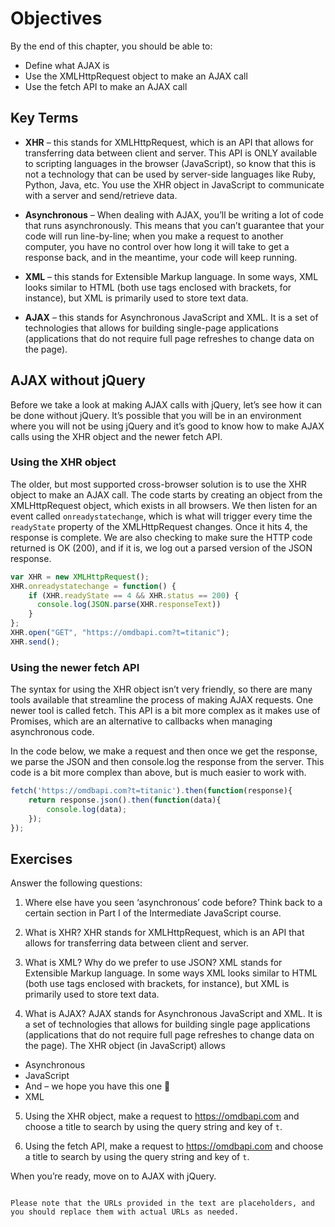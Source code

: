 # Objectives

By the end of this chapter, you should be able to:

- Define what AJAX is
- Use the XMLHttpRequest object to make an AJAX call
- Use the fetch API to make an AJAX call

## Key Terms

- **XHR** – this stands for XMLHttpRequest, which is an API that allows for transferring data between client and server. This API is ONLY available to scripting languages in the browser (JavaScript), so know that this is not a technology that can be used by server-side languages like Ruby, Python, Java, etc. You use the XHR object in JavaScript to communicate with a server and send/retrieve data.

- **Asynchronous** – When dealing with AJAX, you’ll be writing a lot of code that runs asynchronously. This means that you can’t guarantee that your code will run line-by-line; when you make a request to another computer, you have no control over how long it will take to get a response back, and in the meantime, your code will keep running.

- **XML** – this stands for Extensible Markup language. In some ways, XML looks similar to HTML (both use tags enclosed with brackets, for instance), but XML is primarily used to store text data.

- **AJAX** – this stands for Asynchronous JavaScript and XML. It is a set of technologies that allows for building single-page applications (applications that do not require full page refreshes to change data on the page).

## AJAX without jQuery

Before we take a look at making AJAX calls with jQuery, let’s see how it can be done without jQuery. It’s possible that you will be in an environment where you will not be using jQuery and it’s good to know how to make AJAX calls using the XHR object and the newer fetch API.

### Using the XHR object

The older, but most supported cross-browser solution is to use the XHR object to make an AJAX call. The code starts by creating an object from the XMLHttpRequest object, which exists in all browsers. We then listen for an event called `onreadystatechange`, which is what will trigger every time the `readyState` property of the XMLHttpRequest changes. Once it hits 4, the response is complete. We are also checking to make sure the HTTP code returned is OK (200), and if it is, we log out a parsed version of the JSON response.

```javascript
var XHR = new XMLHttpRequest();
XHR.onreadystatechange = function() {
    if (XHR.readyState == 4 && XHR.status == 200) {
      console.log(JSON.parse(XHR.responseText))
    }
};
XHR.open("GET", "https://omdbapi.com?t=titanic");
XHR.send();
```

### Using the newer fetch API

The syntax for using the XHR object isn’t very friendly, so there are many tools available that streamline the process of making AJAX requests. One newer tool is called fetch. This API is a bit more complex as it makes use of Promises, which are an alternative to callbacks when managing asynchronous code.

In the code below, we make a request and then once we get the response, we parse the JSON and then console.log the response from the server. This code is a bit more complex than above, but is much easier to work with.

```javascript
fetch('https://omdbapi.com?t=titanic').then(function(response){
    return response.json().then(function(data){
        console.log(data);
    });
});
```

## Exercises

Answer the following questions:

1. Where else have you seen ‘asynchronous’ code before? Think back to a certain section in Part I of the Intermediate JavaScript course.

2. What is XHR?
XHR stands for XMLHttpRequest, which is an API that allows for transferring data between client and server.

3. What is XML? Why do we prefer to use JSON?
XML stands for Extensible Markup language. In some ways XML looks similar to HTML (both use tags enclosed with brackets, for instance), but XML is primarily used to store text data.

4. What is AJAX?
AJAX stands for Asynchronous JavaScript and XML. It is a set of technologies that allows for building single page applications (applications that do not require full page refreshes to change data on the page). The XHR object (in JavaScript) allows
+ Asynchronous
+ JavaScript
+ And – we hope you have this one 🙂
+ XML


5. Using the XHR object, make a request to https://omdbapi.com and choose a title to search by using the query string and key of `t`.

6. Using the fetch API, make a request to https://omdbapi.com and choose a title to search by using the query string and key of `t`.

When you’re ready, move on to AJAX with jQuery.
```

Please note that the URLs provided in the text are placeholders, and you should replace them with actual URLs as needed.